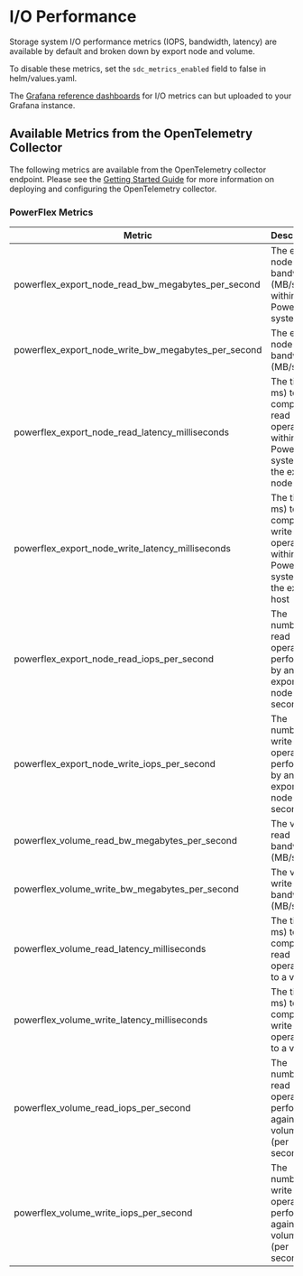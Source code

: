 <!--
Copyright (c) 2020 Dell Inc., or its subsidiaries. All Rights Reserved.

Licensed under the Apache License, Version 2.0 (the "License");
you may not use this file except in compliance with the License.
You may obtain a copy of the License at

    http://www.apache.org/licenses/LICENSE-2.0
-->

# I/O Performance

Storage system I/O performance metrics (IOPS, bandwidth, latency) are available by default and broken down by export node and volume.

To disable these metrics, set the ```sdc_metrics_enabled``` field to false in helm/values.yaml.

The [Grafana reference dashboards](../grafana/dashboards/powerflex) for I/O metrics can but uploaded to your Grafana instance.

## Available Metrics from the OpenTelemetry Collector

The following metrics are available from the OpenTelemetry collector endpoint.  Please see the [Getting Started Guide](./GETTING_STARTED_GUIDE.md) for more information on deploying and configuring the OpenTelemetry collector.

### PowerFlex Metrics

| Metric                          | Description                                                             | Example                                                                                                                                                                                                 |
| ------------------------------- | ----------------------------------------------------------------------- | ------------------------------------------------------------------------------------------------------------------------------------------------------------------------------------------------------- |
| powerflex_export_node_read_bw_megabytes_per_second       | The export node read bandwidth (MB/s) within PowerFlex system                                 | powerflex_export_node_read_bw_megabytes_per_second{ID="cef26c3400000003",IP="1.2.3.4",Name="",PlotWithMean="No",NodeGUID="F5514F1A-C629-4985-8512-A38BBA52882D"} 27.8662109375                                                |
| powerflex_export_node_write_bw_megabytes_per_second      | The export node write bandwidth (MB/s)                                  | powerflex_export_node_write_bw_megabytes_per_second{ID="90c860ec00000001",IP="1.2.3.4",Name="",PlotWithMean="No",NodeGUID="8C911318-9AA9-48B3-A57A-271397B055CF"} 28.248046875                                            |
| powerflex_export_node_read_latency_milliseconds  | The time (in ms) to complete read operations within PowerFlex system by the export node       | powerflex_export_node_read_latency_milliseconds{ID="90c860ed00000002",IP="1.2.3.4",Name="",PlotWithMean="No",NodeGUID="E147D16C-1FE1-46A4-8E71-F3A8BC59D76B"} 9.648234898015737                                   |
| powerflex_export_node_write_latency_milliseconds | The time (in ms) to complete write operations within PowerFlex system by the export host      | powerflex_export_node_write_latency_milliseconds{ID="90c860ed00000002",IP="1.2.3.4",Name="",PlotWithMean="No",NodeGUID="E147D16C-1FE1-46A4-8E71-F3A8BC59D76B"} 39.54168373571381                                  |
| powerflex_export_node_read_iops_per_second     | The number of read operations performed by an export node (per second)  | powerflex_export_node_read_iops_per_second{ID="90c860ec00000001",IP="1.2.3.4",Name="",PlotWithMean="No",NodeGUID="8C911318-9AA9-48B3-A57A-271397B055CF"} 1736.6                                                 |
| powerflex_export_node_write_iops_per_second    | The number of write operations performed by an export node (per second) | powerflex_export_node_write_iops_per_second{ID="90c860ed00000002",IP="1.2.3.4",Name="",PlotWithMean="No",NodeGUID="E147D16C-1FE1-46A4-8E71-F3A8BC59D76B"} 2065                                                  |
| powerflex_volume_read_bw_megabytes_per_second           | The volume read bandwidth (MB/s)                                        | powerflex_volume_read_bw_megabytes_per_second{MappedNodeIDs="\_\_90c860ed00000002\_\_",MappedNodeIPs="\_\_1.2.3.4\_\_",PlotWithMean="No",VolumeID="069d314200000001",VolumeName="k8s-bf208bb47b"} 21.1630859375           |
| powerflex_volume_write_bw_megabytes_per_second          | The volume write bandwidth (MB/s)                                       | powerflex_volume_write_bw_megabytes_per_second{MappedNodeIDs="\_\_90c860ed00000002__",MappedNodeIPs="\_\_1.2.3.4\_\_",PlotWithMean="No",VolumeID="069d314100000000",VolumeName="k8s-9afdd0e199"} 12.484375                |
| powerflex_volume_read_latency_milliseconds      | The time (in ms) to complete read operations to a volume                | powerflex_volume_read_latency_milliseconds{MappedNodeIDs="\_\_90c860ed00000002__",MappedNodeIPs="\_\_1.2.3.4\_\_",PlotWithMean="No",VolumeID="069d314100000000",VolumeName="k8s-9afdd0e199"} 7.589428125          |
| powerflex_volume_write_latency_milliseconds     | The time (in ms) to complete write operations to a volume               | powerflex_volume_write_latency_milliseconds{MappedNodeIDs="\_\_90c860ec00000001\_\_",MappedNodeIPs="\_\_1.2.3.4\_\_",PlotWithMean="No",VolumeID="069d314300000002",VolumeName="k8s-6cb59bdd5c"} 19.65592616580311 |
| powerflex_volume_read_iops_per_second         | The number of read operations performed against a volume (per second)   | powerflex_volume_read_iops_per_second{MappedNodeIDs="\_\_90c860ed00000002\_\_",MappedNodeIPs="\_\_1.2.3.4\_\_",PlotWithMean="No",VolumeID="069d314100000000",VolumeName="k8s-9afdd0e199"} 753.4                 |
| powerflex_volume_write_iops_per_second        | The number of write operations performed against a volume (per second)  | powerflex_volume_write_iops_per_second{MappedNodeIDs="\_\_90c860ec00000001\_\_",MappedNodeIPs="\_\_1.2.3.4\_\_",PlotWithMean="No",VolumeID="069d314300000002",VolumeName="k8s-6cb59bdd5c"} 894.4                |
